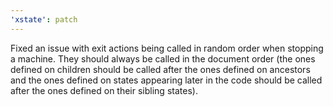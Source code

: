 ```yaml
---
'xstate': patch
---
```


Fixed an issue with exit actions being called in random order when stopping a machine. They should always be called in the document order (the ones defined on children should be called after the ones defined on ancestors and the ones defined on states appearing later in the code should be called after the ones defined on their sibling states).
